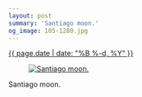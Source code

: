 ```yaml
---
layout: post
summary: 'Santiago moon.'
og_image: 105-1280.jpg
---
```


<div class="post">
 <time>
  <a href="/105">
   {{ page.date | date: "%B %-d, %Y" }}
  </a>
 </time>
 <a href="/105">
  <figure data-taken="10/18/2013">
   <img alt="Santiago moon." sizes="(min-width: 700px) 50vw, calc(100vw - 2rem)" src="{{ site.assets_url }}/105-640.jpg" srcset="{{ site.assets_url }}/105-1280.jpg 1280w, {{ site.assets_url }}/105-960.jpg 960w, {{ site.assets_url }}/105-640.jpg 640w, {{ site.assets_url }}/105-320.jpg 320w"/>
  </figure>
 </a>
 <span>
  Santiago moon.
 </span>
</div>

